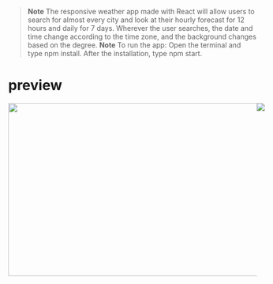 > **Note** The responsive weather app made with React will allow users to search for almost every city and look at their hourly forecast for 12 hours and daily for 7 days. Wherever the user searches, the date and time change according to the time zone, and the background changes based on the degree.
> **Note** To run the app: Open the terminal and type npm install. After the installation, type npm start.

<h1>preview</h1>
<div style="display:flex">
<img src="https://user-images.githubusercontent.com/109925130/190858790-900d6b01-65e1-4e79-b0a6-9d8e552a6879.gif" style="width: 600px; height:350px;">
<img src="https://user-images.githubusercontent.com/109925130/190860289-ae66328a-41d2-4da2-b994-a9ec3bf3a927.png">
</div>


